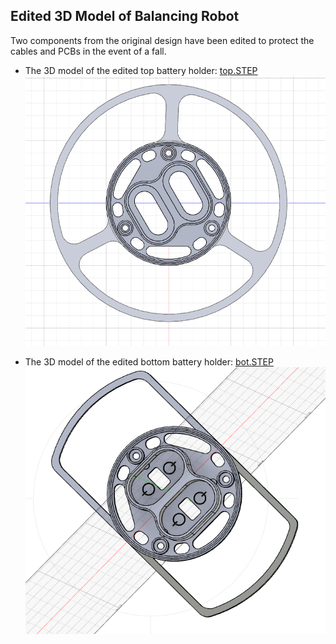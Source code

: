 ## Edited 3D Model of Balancing Robot
Two components from the original design have been edited to protect the cables and PCBs in the event of a fall.

- The 3D model of the edited top battery holder: [top.STEP](3D%20model%20Balancing%20robot/top.step)  
  ![Top](Top.png)

- The 3D model of the edited bottom battery holder: [bot.STEP](bot.step)  
  ![Bot](Bot.png)

